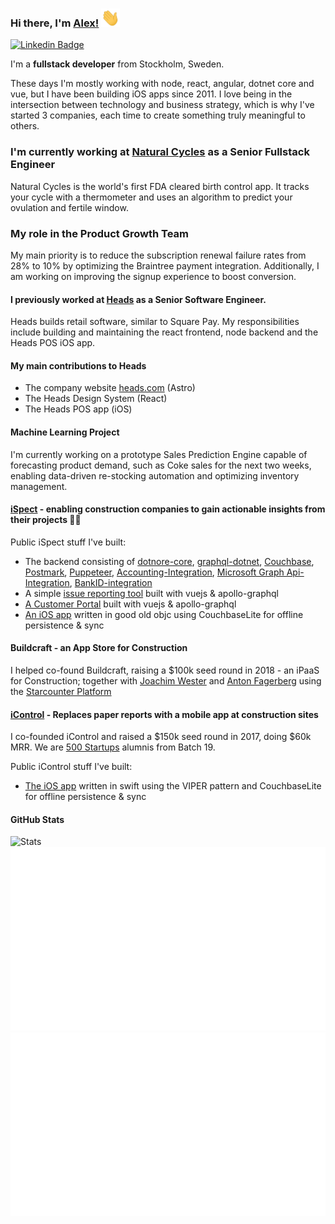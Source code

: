 ### Hi there, I'm [Alex!](https://alexselling.com) <img src="https://raw.githubusercontent.com/sellingsolutions/sellingsolutions/master/wave.gif" width="30px">

[![Linkedin Badge](https://img.shields.io/badge/-Alexander%20Selling-6633cc?style=flat-square&logo=Linkedin&logoColor=white&link=https://www.linkedin.com/in/alexanderselling/)](https://www.linkedin.com/in/alexanderselling/) 

I'm a **fullstack developer** from Stockholm, Sweden.

These days I'm mostly working with node, react, angular, dotnet core and vue, but I have been building iOS apps since 2011.
I love being in the intersection between technology and business strategy, which is why I've started 3 companies, each time to create something truly meaningful to others.  

### I'm currently working at [Natural Cycles](https://naturalcycles.com) as a Senior Fullstack Engineer
Natural Cycles is the world's first FDA cleared birth control app. It tracks your cycle with a thermometer and uses an algorithm to predict your ovulation and fertile window.

### My role in the Product Growth Team
My main priority is to reduce the subscription renewal failure rates from 28% to 10% by optimizing the Braintree payment integration. Additionally, I am working on improving the signup experience to boost conversion.

#### I previously worked at [Heads](https://heads.com/) as a Senior Software Engineer.
Heads builds retail software, similar to Square Pay. My responsibilities include building and maintaining the react frontend, node backend and the Heads POS iOS app.  

#### My main contributions to Heads
- The company website [heads.com](https://heads.com/) (Astro)
- The Heads Design System (React)
- The Heads POS app (iOS)
  
#### Machine Learning Project
I'm currently working on a prototype Sales Prediction Engine capable of forecasting product demand, such as Coke sales for the next two weeks, enabling data-driven re-stocking automation and optimizing inventory management.

#### [iSpect](https://ispect.se?lang=en) - enabling construction companies to gain actionable insights from their projects 👷‍♂️ 

Public iSpect stuff I've built:
- The backend consisting of [dotnore-core](https://github.com/dotnet/core), [graphql-dotnet](https://github.com/graphql-dotnet/graphql-dotnet), [Couchbase](https://www.couchbase.com/), [Postmark](https://postmarkapp.com/), [Puppeteer](https://www.puppeteersharp.com/), [Accounting-Integration](https://www.accounting.pe/), [Microsoft Graph Api-Integration](https://docs.microsoft.com/en-us/graph/outlook-calendar-concept-overview), [BankID-integration](https://www.bankid.com/en)
- A simple [issue reporting tool](https://aterrapportering.stage.ispect.se/?token=ZGFtaWFuX2N6dWJhX2ptX3NlX19pcmVwb3J0bGl0ZV90b2tlbg%3D%3D&p=project_1519207592_dbdd0937-5d39-4896-9643-679536ebb2d6&f=) built with vuejs & apollo-graphql
- [A Customer Portal](https://app.ispect.se) built with vuejs & apollo-graphql
- [An iOS app](https://apps.apple.com/se/app/ispect/id905912432) written in good old objc using CouchbaseLite for offline persistence & sync

#### Buildcraft - an App Store for Construction
I helped co-found Buildcraft, raising a $100k seed round in 2018 - an iPaaS for Construction; together with [Joachim Wester](https://github.com/Starcounter-Jack) and [Anton Fagerberg](https://www.linkedin.com/in/aejfager/) using the [Starcounter Platform](https://starcounter.com/)

#### [iControl](https://icontrolapp.se/en) - Replaces paper reports with a mobile app at construction sites
I co-founded iControl and raised a $150k seed round in 2017, doing $60k MRR. We are [500 Startups](https://500.co/) alumnis from Batch 19.

Public iControl stuff I've built:
- [The iOS app](https://apps.apple.com/se/app/icontrol/id960717076?l=en) written in swift using the VIPER pattern and CouchbaseLite for offline persistence & sync

#### GitHub Stats
![Stats](https://github-readme-stats.vercel.app/api?username=sellingsolutions&show_icons=true&theme=dracula&count_private=true&hide=prs,stars)
![Langauges](https://github.com/sellingsolutions/github-stats/blob/master/generated/languages.svg)
![Overview](https://github.com/sellingsolutions/github-stats/blob/master/generated/overview.svg)

<!--START_SECTION:waka-->
<!--END_SECTION:waka-->
